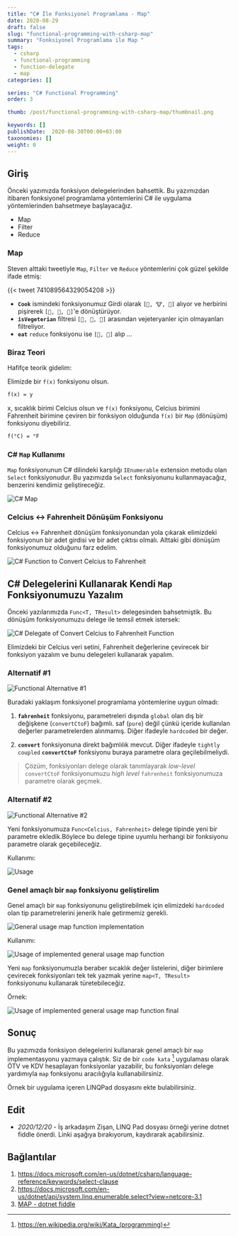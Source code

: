 ```yaml
---
title: "C# İle Fonksiyonel Programlama - Map"
date: 2020-08-29
draft: false
slug: "functional-programming-with-csharp-map"
summary: "Fonksiyonel Programlama ile Map "
tags:
  - csharp
  - functional-programming
  - function-delegate
  - map
categories: []

series: "C# Functional Programming"
order: 3

thumb: /post/functional-programming-with-csharp-map/thumbnail.png

keywords: []
publishDate:  2020-08-30T00:00+03:00
taxonomies: []
weight: 0
---
```



## Giriş

Önceki yazımızda fonksiyon delegelerinden bahsettik. Bu yazımızdan itibaren fonksiyonel programlama yöntemlerini C# ile uygulama yöntemlerinden bahsetmeye başlayacağız.

- Map
- Filter
- Reduce

<!-- <blockquote class="twitter-tweet"><p lang="en" dir="ltr">Map/filter/reduce in a tweet:<br><br>map([🌽, 🐮, 🐔], cook)<br>=&gt; [🍿, 🍔, 🍳]<br><br>filter([🍿, 🍔, 🍳], isVegetarian)<br>=&gt; [🍿, 🍳]<br><br>reduce([🍿, 🍳], eat)<br>=&gt; 💩</p>&mdash; Steven Luscher (@steveluscher) <a href="https://twitter.com/steveluscher/status/741089564329054208?ref_src=twsrc%5Etfw">June 10, 2016</a></blockquote> <script async src="https://platform.twitter.com/widgets.js" charset="utf-8"></script> -->

### Map

Steven alttaki tweetiyle `Map`, `Filter` ve `Reduce` yöntemlerini çok güzel şekilde ifade etmiş:

{{< tweet 741089564329054208 >}}

* **`Cook`** ismindeki fonksiyonumuz Girdi olarak `[🌽, 🐮, 🐔]` alıyor ve herbirini pişirerek `[🍿, 🍔, 🍳]`'e dönüştürüyor.
* **`isVegeterian`** filtresi `[🍿, 🍔, 🍳]` arasından vejeteryanler için olmayanları filtreliyor.
* **`eat`** `reduce` fonksiyonu ise `[🍿, 🍳]` alıp …

### Biraz Teori

Hafifçe teorik gidelim:

Elimizde bir `f(x)` fonksiyonu olsun.

```txt
f(x) = y
```

x, sıcaklık birimi Celcius olsun ve `f(x)` fonksiyonu, Celcius birimini
Fahrenheit birimine çeviren bir fonksiyon olduğunda `f(x)` bir `Map`  (dönüşüm)
fonksiyonu diyebiliriz.

```txt
f(°C) = °F
```

### C# `Map` Kullanımı

`Map` fonksiyonunun C# dilindeki karşılığı `IEnumerable` extension metodu olan
`Select` fonksiyonudur. Bu yazımızda `Select` fonksiyonunu kullanmayacağız,
benzerini kendimiz geliştireceğiz.

<!-- ```cs
IEnumerable<TOut> map<T, TOut>(IEnumerable<T> source, Func<T, TOut> func) {
  foreach (var element in source)
    yield return func(element);
}
``` -->

![C# Map](img/1.png)

### Celcius ↔ Fahrenheit Dönüşüm Fonksiyonu

Celcius ↔ Fahrenheit dönüşüm fonksiyonundan yola çıkarak elimizdeki fonksiyonun
bir adet girdisi ve bir adet çıktısı olmalı. Alttaki gibi dönüşüm fonksiyonumuz
olduğunu farz edelim.

<!-- ```csharp
Fahrenheit convertCtoF (Celcius value) => value * 1.8 + 32.0;
``` -->

![C# Function to Convert Celcius to Fahrenheit](img/2.png)

## C# Delegelerini Kullanarak Kendi `Map` Fonksiyonumuzu Yazalım

Önceki yazılarımızda  `Func<T, TResult>` delegesinden bahsetmiştik. Bu dönüşüm
fonksiyonumuzu delege ile temsil etmek istersek:

<!-- ```csharp
Func<Celcius, Fahrenheit> convertor = convertCtoF;
``` -->

![C# Delegate of Convert Celcius to Fahrenheit Function](img/3.png)

Elimizdeki bir Celcius veri setini, Fahrenheit değerlerine çevirecek bir
fonksiyon yazalım ve bunu delegeleri kullanarak yapalım.

### Alternatif #1

<!-- ```csharp
Fahrenheit convertCtoF (Celcius value) => value * 1.8 + 32.0;

IEnumerable<Fahrenheit> fahrenheit(IEnumerable<Celcius> values) {
  foreach(var celcius in values) {
    yield return convertCtoF(celcius);
    //           ^^^^^^^^^^^
  }
}
``` -->

![Functional Alternative #1](img/4.png)

Buradaki yaklaşım fonksiyonel programlama yöntemlerine uygun olmadı:

1. **`fahrenheit`** fonksiyonu, parametreleri dışında `global` olan dış bir değişkene (`convertCtoF`) bağımlı. saf (`pure`) değil çünkü içeride kullanılan değerler parametrelerden alınmamış. Diğer ifadeyle `hardcoded` bir değer.

2. **`convert`** fonksiyonuna direkt bağımlılık mevcut. Diğer ifadeyle `tightly coupled` **`convertCtoF`** fonksiyonu buraya parametre olara geçilebilmeliydi.

> Çözüm, fonksiyonları delege olarak tanımlayarak _low-level_ `convertCtoF` fonksiyonumuzu _high level_ `fahrenheit` fonksiyonumuza parametre olarak geçmek.

### Alternatif #2

<!-- ```csharp
IEnumerable<Fahrenheit> fahrenheit(IEnumerable<Celcius> values, Func<Celcius, Fahrenheit> convertor) {
  foreach(var celcius in values)
    yield return convertor(celcius);
}
``` -->

![Functional Alternative #2](img/5.png)

Yeni fonksiyonumuza `Func<Celcius, Fahrenheit>` delege tipinde yeni bir parametre ekledik.Böylece bu delege tipine uyumlu herhangi bir fonksiyonu parametre olarak geçebileceğiz.

Kullanımı:

<!-- ```csharp
Func<Celcius, Fahrenheit> convertor = convertCtoF;
var fahrenheitValues = fahrenheit(celciusValues, convertor);
``` -->

![Usage](img/6.png)

### Genel amaçlı bir `map` fonksiyonu geliştirelim

Genel amaçlı bir `map` fonksiyonunu geliştirebilmek için elimizdeki `hardcoded` olan tip parametrelerini jenerik hale getirmemiz gerekli.

<!-- ```csharp
IEnumerable<TResult> map<T, TResult>(IEnumerable<T> values, Func<T, TResult> convertor) {
  foreach(var value in values)
    yield return convertor(value);
}
``` -->

![General usage map function implementation](img/7.png)

Kullanımı:

<!-- ```csharp
Func<Celcius, Fahrenheit> convertor = convertCtoF;
var fahrenheitValues = map<Celcius, Fahrenheit>(celciusValues, convertor);

// Type parametreleri olmadan da çağırabiliriz.
var fahrenheitValues = map<Celcius, Fahrenheit>(celciusValues, convertor);
``` -->

![Usage of implemented general usage map function](img/8.png)

Yeni `map` fonksiyonumuzla beraber sıcaklık değer listelerini, diğer birimlere
çevirecek fonksiyonları tek tek yazmak yerine `map<T, TResult>` fonksiyonunu
kullanarak türetebileceğiz.

Örnek:

<!-- ```csharp
var celciusValues = new List<Celcius>() { -40, 0, 100 };

var celciusToFahrenheitValues = map (celciusValues, convertCtoF);

var celciusToKelvinValues = map<Celcius, Kelvin> (new List<Celcius>() { -273, 0, 100 }, value => value + 273.0);

var fahrenheitToCelciusValues = map<Fahrenheit, Celcius> (celciusToFahrenheitValues, value => (value - 32) / 1.8);
``` -->

![Usage of implemented general usage map function final](img/9.png)

## Sonuç

Bu yazımızda fonksiyon delegelerini kullanarak genel amaçlı bir `map` implementasyonu yazmaya çalıştık.
Siz de bir `code kata` [^code-kata] uygulaması olarak ÖTV ve KDV hesaplayan fonksiyonlar yazabilir, bu fonksiyonları delege yardımıyla  `map` fonksiyonu aracılığıyla kullanabilirsiniz. 

Örnek bir uygulama içeren LINQPad dosyasını ekte bulabilirsiniz.


## Edit

- _2020/12/20_ - İş arkadaşım Zişan, LINQ Pad dosyası örneği yerine dotnet fiddle önerdi. Linki aşağıya bırakıyorum, kaydırarak açabilirsiniz.

## Bağlantılar

1. <https://docs.microsoft.com/en-us/dotnet/csharp/language-reference/keywords/select-clause>
2. <https://docs.microsoft.com/en-us/dotnet/api/system.linq.enumerable.select?view=netcore-3.1>
3. [MAP - dotnet fiddle](https://dotnetfiddle.net/wJqnxs)

[^code-kata]: https://en.wikipedia.org/wiki/Kata_(programming)
